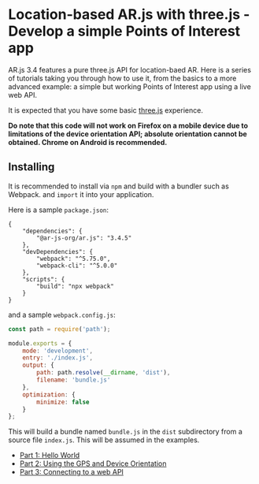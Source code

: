 # Location-based AR.js with three.js - Develop a simple Points of Interest app

AR.js 3.4 features a pure three.js API for location-baed AR. Here is a series of tutorials taking you through how to use it, from the basics to a more advanced example: a simple but working Points of Interest app using a live web API.

It is expected that you have some basic [three.js](https://threejs.org) experience.

**Do note that this code will not work on Firefox on a mobile device due to limitations of the device orientation API; absolute orientation cannot be obtained. Chrome on Android is recommended.**

## Installing

It is recommended to install via `npm` and build with a bundler such as Webpack.
and `import` it into your application.

Here is a sample `package.json`:

```
{
    "dependencies": {
        "@ar-js-org/ar.js": "3.4.5"
    },
    "devDependencies": {
        "webpack": "^5.75.0",
        "webpack-cli": "^5.0.0"
    },
    "scripts": {
        "build": "npx webpack"
    }
}
```
and a sample `webpack.config.js`:
```javascript
const path = require('path');

module.exports = {
    mode: 'development',
    entry: './index.js',
    output: {
        path: path.resolve(__dirname, 'dist'),
        filename: 'bundle.js'
    },
    optimization: {
        minimize: false
    }
};
```
This will build a bundle named `bundle.js` in the `dist` subdirectory from a source file `index.js`. This will be assumed in the examples.

- [Part 1: Hello World](part1.md)
- [Part 2: Using the GPS and Device Orientation](part2.md)
- [Part 3: Connecting to a web API](part3.md)

